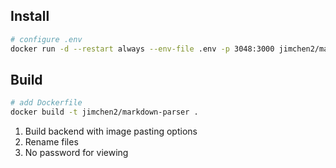 
## Install 
```sh
# configure .env
docker run -d --restart always --env-file .env -p 3048:3000 jimchen2/markdown-parser:latest
```

## Build

```sh
# add Dockerfile
docker build -t jimchen2/markdown-parser .
```

1. Build backend with image pasting options
2. Rename files
3. No password for viewing